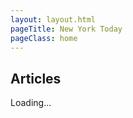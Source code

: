 ```yaml
---
layout: layout.html
pageTitle: New York Today
pageClass: home
---
```


## Articles

<main class="stories">Loading...</div>
